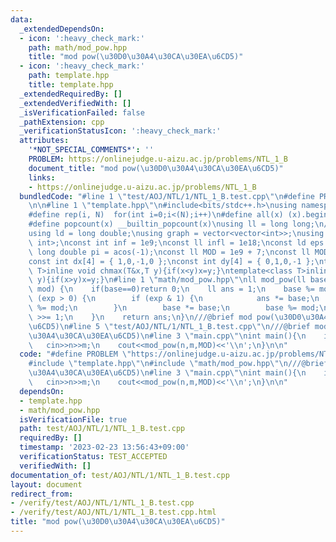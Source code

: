 ```yaml
---
data:
  _extendedDependsOn:
  - icon: ':heavy_check_mark:'
    path: math/mod_pow.hpp
    title: "mod pow(\u30D0\u30A4\u30CA\u30EA\u6CD5)"
  - icon: ':heavy_check_mark:'
    path: template.hpp
    title: template.hpp
  _extendedRequiredBy: []
  _extendedVerifiedWith: []
  _isVerificationFailed: false
  _pathExtension: cpp
  _verificationStatusIcon: ':heavy_check_mark:'
  attributes:
    '*NOT_SPECIAL_COMMENTS*': ''
    PROBLEM: https://onlinejudge.u-aizu.ac.jp/problems/NTL_1_B
    document_title: "mod pow(\u30D0\u30A4\u30CA\u30EA\u6CD5)"
    links:
    - https://onlinejudge.u-aizu.ac.jp/problems/NTL_1_B
  bundledCode: "#line 1 \"test/AOJ/NTL/1/NTL_1_B.test.cpp\"\n#define PROBLEM \"https://onlinejudge.u-aizu.ac.jp/problems/NTL_1_B\"\
    \n\n#line 1 \"template.hpp\"\n#include<bits/stdc++.h>\nusing namespace std;\n\
    #define rep(i, N)  for(int i=0;i<(N);i++)\n#define all(x) (x).begin(),(x).end()\n\
    #define popcount(x) __builtin_popcount(x)\nusing ll = long long;\n//using i128=__int128_t;\n\
    using ld = long double;\nusing graph = vector<vector<int>>;\nusing P = pair<int,\
    \ int>;\nconst int inf = 1e9;\nconst ll infl = 1e18;\nconst ld eps = 1e-6;\nconst\
    \ long double pi = acos(-1);\nconst ll MOD = 1e9 + 7;\nconst ll MOD2 = 998244353;\n\
    const int dx[4] = { 1,0,-1,0 };\nconst int dy[4] = { 0,1,0,-1 };\ntemplate<class\
    \ T>inline void chmax(T&x,T y){if(x<y)x=y;}\ntemplate<class T>inline void chmin(T&x,T\
    \ y){if(x>y)x=y;}\n#line 1 \"math/mod_pow.hpp\"\nll mod_pow(ll base, ll exp, ll\
    \ mod) {\n    if(base==0)return 0;\n    ll ans = 1;\n    base %= mod;\n    while\
    \ (exp > 0) {\n        if (exp & 1) {\n            ans *= base;\n            ans\
    \ %= mod;\n        }\n        base *= base;\n        base %= mod;\n        exp\
    \ >>= 1;\n    }\n    return ans;\n}\n///@brief mod pow(\u30D0\u30A4\u30CA\u30EA\
    \u6CD5)\n#line 5 \"test/AOJ/NTL/1/NTL_1_B.test.cpp\"\n///@brief mod pow(\u30D0\
    \u30A4\u30CA\u30EA\u6CD5)\n#line 3 \"main.cpp\"\nint main(){\n    int n,m;\n \
    \   cin>>n>>m;\n    cout<<mod_pow(n,m,MOD)<<'\\n';\n}\n\n"
  code: "#define PROBLEM \"https://onlinejudge.u-aizu.ac.jp/problems/NTL_1_B\"\n\n\
    #include \"template.hpp\"\n#include \"math/mod_pow.hpp\"\n///@brief mod pow(\u30D0\
    \u30A4\u30CA\u30EA\u6CD5)\n#line 3 \"main.cpp\"\nint main(){\n    int n,m;\n \
    \   cin>>n>>m;\n    cout<<mod_pow(n,m,MOD)<<'\\n';\n}\n\n"
  dependsOn:
  - template.hpp
  - math/mod_pow.hpp
  isVerificationFile: true
  path: test/AOJ/NTL/1/NTL_1_B.test.cpp
  requiredBy: []
  timestamp: '2023-02-23 13:56:43+09:00'
  verificationStatus: TEST_ACCEPTED
  verifiedWith: []
documentation_of: test/AOJ/NTL/1/NTL_1_B.test.cpp
layout: document
redirect_from:
- /verify/test/AOJ/NTL/1/NTL_1_B.test.cpp
- /verify/test/AOJ/NTL/1/NTL_1_B.test.cpp.html
title: "mod pow(\u30D0\u30A4\u30CA\u30EA\u6CD5)"
---
```

